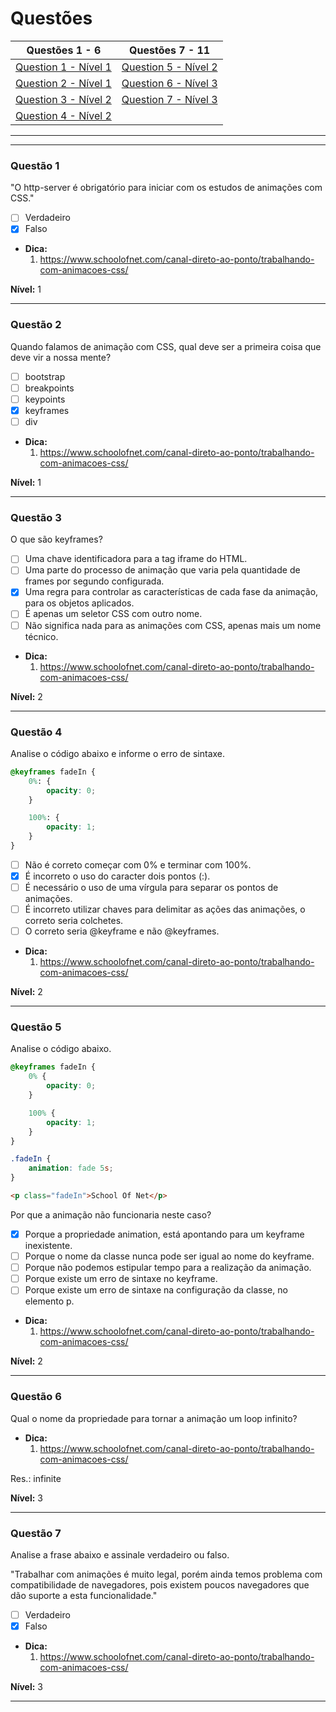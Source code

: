# Questões

| Questões 1 - 6            | Questões 7 - 11             |
|---------------------------|-----------------------------|
| [Question 1 - Nível 1][1] | [Question 5 - Nível 2][5]   |  
| [Question 2 - Nível 1][2] | [Question 6 - Nível 3][6]   |  
| [Question 3 - Nível 2][3] | [Question 7 - Nível 3][7]   |  
| [Question 4 - Nível 2][4] |                             |  

***

[1]:#questão-1
[2]:#questão-2
[3]:#questão-3
[4]:#questão-4
[5]:#questão-5
[6]:#questão-6
[7]:#questão-7

***

### Questão 1 

"O http-server é obrigatório para iniciar com os estudos de animações com CSS."

- [ ] Verdadeiro
- [x] Falso

* **Dica:**
    1. <https://www.schoolofnet.com/canal-direto-ao-ponto/trabalhando-com-animacoes-css/> 

**Nível:** 1         
    
***

### Questão 2 

Quando falamos de animação com CSS, qual deve ser a primeira coisa que deve vir a nossa mente?

- [ ] bootstrap
- [ ] breakpoints
- [ ] keypoints
- [x] keyframes
- [ ] div

* **Dica:**
    1. <https://www.schoolofnet.com/canal-direto-ao-ponto/trabalhando-com-animacoes-css/> 

**Nível:** 1         
    
***

### Questão 3 

O que são keyframes?

- [ ] Uma chave identificadora para a tag iframe do HTML.
- [ ] Uma parte do processo de animação que varia pela quantidade de frames por segundo configurada.
- [x] Uma regra para controlar as características de cada fase da animação, para os objetos aplicados.
- [ ] É apenas um seletor CSS com outro nome.
- [ ] Não significa nada para as animações com CSS, apenas mais um nome técnico.

* **Dica:**
    1. <https://www.schoolofnet.com/canal-direto-ao-ponto/trabalhando-com-animacoes-css/> 

**Nível:** 2         
    
***

### Questão 4 

Analise o código abaixo e informe o erro de sintaxe.

```css
@keyframes fadeIn {
    0%: {
        opacity: 0;
    }

    100%: {
        opacity: 1;
    }
}
```

- [ ] Não é correto começar com 0% e terminar com 100%.
- [x] É incorreto o uso do caracter dois pontos (:).
- [ ] É necessário o uso de uma vírgula para separar os pontos de animações.
- [ ] É incorreto utilizar chaves para delimitar as ações das animações, o correto seria colchetes.
- [ ] O correto seria @keyframe e não @keyframes.

* **Dica:**
    1. <https://www.schoolofnet.com/canal-direto-ao-ponto/trabalhando-com-animacoes-css/> 

**Nível:** 2        
    
***

### Questão 5 

Analise o código abaixo.

```css
@keyframes fadeIn {
    0% {
        opacity: 0;
    }

    100% {
        opacity: 1;
    }
}

.fadeIn {
    animation: fade 5s;
}
```

```html
<p class="fadeIn">School Of Net</p>
```

Por que a animação não funcionaria neste caso?

- [x] Porque a propriedade animation, está apontando para um keyframe inexistente.
- [ ] Porque o nome da classe nunca pode ser igual ao nome do keyframe.
- [ ] Porque não podemos estipular tempo para a realização da animação.
- [ ] Porque existe um erro de sintaxe no keyframe.
- [ ] Porque existe um erro de sintaxe na configuração da classe, no elemento p.

* **Dica:**
    1. <https://www.schoolofnet.com/canal-direto-ao-ponto/trabalhando-com-animacoes-css/> 

**Nível:** 2        
    
***

### Questão 6

Qual o nome da propriedade para tornar a animação um loop infinito?

* **Dica:**
    1. <https://www.schoolofnet.com/canal-direto-ao-ponto/trabalhando-com-animacoes-css/>

Res.: infinite

**Nível:** 3

***

### Questão 7

Analise a frase abaixo e assinale verdadeiro ou falso.

"Trabalhar com animações é muito legal, porém ainda temos problema com compatibilidade de navegadores, pois existem poucos navegadores que dão suporte a esta funcionalidade."

- [ ] Verdadeiro
- [x] Falso

* **Dica:**
    1. <https://www.schoolofnet.com/canal-direto-ao-ponto/trabalhando-com-animacoes-css/>

**Nível:** 3

***